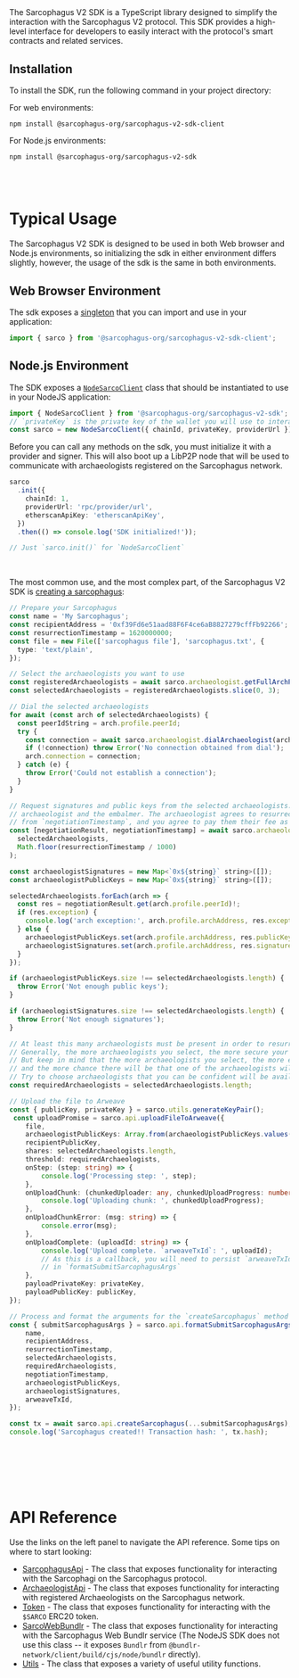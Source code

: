 ##

The Sarcophagus V2 SDK is a TypeScript library designed to simplify the interaction with the Sarcophagus V2 protocol. This SDK provides a high-level interface for developers to easily interact with the protocol's smart contracts and related services.

## Installation

To install the SDK, run the following command in your project directory:

For web environments:

```
npm install @sarcophagus-org/sarcophagus-v2-sdk-client
```

For Node.js environments:

```
npm install @sarcophagus-org/sarcophagus-v2-sdk
```

<br>
<br>

# Typical Usage

The Sarcophagus V2 SDK is designed to be used in both Web browser and Node.js environments, so initializing the sdk in either
environment differs slightly, however, the usage of the sdk is the same in both environments.

## Web Browser Environment

The sdk exposes a [singleton](./variables/sarco.html) that you can import and use in your application:

```typescript
import { sarco } from '@sarcophagus-org/sarcophagus-v2-sdk-client';
```

## Node.js Environment

The SDK exposes a [`NodeSarcoClient`](./classes/NodeSarcoClient.html) class that should be instantiated to use in your NodeJS application:

```typescript
import { NodeSarcoClient } from '@sarcophagus-org/sarcophagus-v2-sdk';
// `privateKey` is the private key of the wallet you will use to interact with the Sarcophagus protocol
const sarco = new NodeSarcoClient({ chainId, privateKey, providerUrl });
```

Before you can call any methods on the sdk, you must initialize it with a provider and signer.
This will also boot up a LibP2P node that will be used to communicate with archaeologists registered on the Sarcophagus network.

```typescript
sarco
  .init({
    chainId: 1,
    providerUrl: 'rpc/provider/url',
    etherscanApiKey: 'etherscanApiKey',
  })
  .then(() => console.log('SDK initialized!'));

// Just `sarco.init()` for `NodeSarcoClient`
```

<br>

The most common use, and the most complex part, of the Sarcophagus V2 SDK is [creating a sarcophagus](./classes/SarcophagusApi.html#createSarcophagus):

```typescript
// Prepare your Sarcophagus
const name = 'My Sarcophagus';
const recipientAddress = '0xf39Fd6e51aad88F6F4ce6aB8827279cffFb92266';
const resurrectionTimestamp = 1620000000;
const file = new File(['sarcophagus file'], 'sarcophagus.txt', {
  type: 'text/plain',
});

// Select the archaeologists you want to use
const registeredArchaeologists = await sarco.archaeologist.getFullArchProfiles();
const selectedArchaeologists = registeredArchaeologists.slice(0, 3);

// Dial the selected archaeologists
for await (const arch of selectedArchaeologists) {
  const peerIdString = arch.profile.peerId;
  try {
    const connection = await sarco.archaeologist.dialArchaeologist(arch);
    if (!connection) throw Error('No connection obtained from dial');
    arch.connection = connection;
  } catch (e) {
    throw Error('Could not establish a connection');
  }
}

// Request signatures and public keys from the selected archaeologists. This effectively establishes an agreement between each
// archaeologist and the embalmer. The archaeologist agrees to resurrect the sarcophagus at the specified time
// from `negotiationTimestamp`, and you agree to pay them their fee as specified in their profile.
const [negotiationResult, negotiationTimestamp] = await sarco.archaeologist.initiateSarcophagusNegotiation(
  selectedArchaeologists,
  Math.floor(resurrectionTimestamp / 1000)
);

const archaeologistSignatures = new Map<`0x${string}` string>([]);
const archaeologistPublicKeys = new Map<`0x${string}` string>([]);

selectedArchaeologists.forEach(arch => {
  const res = negotiationResult.get(arch.profile.peerId)!;
  if (res.exception) {
    console.log('arch exception:', arch.profile.archAddress, res.exception);
  } else {
    archaeologistPublicKeys.set(arch.profile.archAddress, res.publicKey!);
    archaeologistSignatures.set(arch.profile.archAddress, res.signature!);
  }
});

if (archaeologistPublicKeys.size !== selectedArchaeologists.length) {
  throw Error('Not enough public keys');
}

if (archaeologistSignatures.size !== selectedArchaeologists.length) {
  throw Error('Not enough signatures');
}

// At least this many archaeologists must be present in order to resurrect the sarcophagus.
// Generally, the more archaeologists you select, the more secure your sarcophagus will be.
// But keep in mind that the more archaeologists you select, the more expensive it will be to resurrect the sarcophagus,
// and the more chance there will be that one of the archaeologists will be unavailable to resurrect the sarcophagus.
// Try to choose archaeologists that you can be confident will be available at the time of resurrection.
const requiredArchaeologists = selectedArchaeologists.length;

// Upload the file to Arweave
const { publicKey, privateKey } = sarco.utils.generateKeyPair();
 const uploadPromise = sarco.api.uploadFileToArweave({
    file,
    archaeologistPublicKeys: Array.from(archaeologistPublicKeys.values()),
    recipientPublicKey,
    shares: selectedArchaeologists.length,
    threshold: requiredArchaeologists,
    onStep: (step: string) => {
        console.log('Processing step: ', step);
    },
    onUploadChunk: (chunkedUploader: any, chunkedUploadProgress: number) => {
        console.log('Uploading chunk: ', chunkedUploadProgress);
    },
    onUploadChunkError: (msg: string) => {
        console.error(msg);
    },
    onUploadComplete: (uploadId: string) => {
        console.log('Upload complete. `arweaveTxId`: ', uploadId);
        // As this is a callback, you will need to persist `arweaveTxId` somewhere so that you can use it later
        // in `formatSubmitSarcophagusArgs`
    },
    payloadPrivateKey: privateKey,
    payloadPublicKey: publicKey,
});

// Process and format the arguments for the `createSarcophagus` method
const { submitSarcophagusArgs } = sarco.api.formatSubmitSarcophagusArgs({
    name,
    recipientAddress,
    resurrectionTimestamp,
    selectedArchaeologists,
    requiredArchaeologists,
    negotiationTimestamp,
    archaeologistPublicKeys,
    archaeologistSignatures,
    arweaveTxId,
});

const tx = await sarco.api.createSarcophagus(...submitSarcophagusArgs);
console.log('Sarcophagus created!! Transaction hash: ', tx.hash);
```

## <br>

<br>

# API Reference

Use the links on the left panel to navigate the API reference.
Some tips on where to start looking:

- [SarcophagusApi](./classes/SarcophagusApi.html) - The class that exposes functionality for interacting with the Sarcophagi on the Sarcophagus protocol.
- [ArchaeologistApi](./classes/ArchaeologistApi.html) - The class that exposes functionality for interacting with registered Archaeologists on the Sarcophagus network.
- [Token](./classes/Token.html) - The class that exposes functionality for interacting with the `$SARCO` ERC20 token.
- [SarcoWebBundlr](./classes/SarcoWebBundlr.html) - The class that exposes functionality for interacting with the Sarcophagus Web Bundlr service
  (The NodeJS SDK does not use this class -- it exposes `Bundlr` from `@bundlr-network/client/build/cjs/node/bundlr` directly).
- [Utils](./classes/Utils.html) - The class that exposes a variety of useful utility functions.
